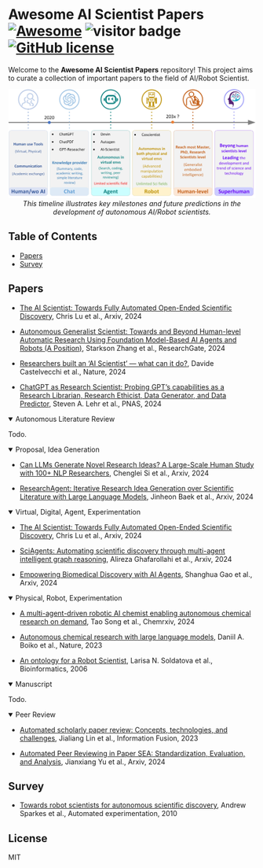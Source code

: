 # Awesome AI Scientist Papers [![Awesome](https://cdn.rawgit.com/sindresorhus/awesome/d7305f38d29fed78fa85652e3a63e154dd8e8829/media/badge.svg)](https://github.com/sindresorhus/awesome) ![visitor badge](https://visitor-badge.lithub.cc/badge?page_id=universea.Awesome-AI-Scientist-Papers&left_text=Visitors) [![GitHub license](https://img.shields.io/github/license/universea/Awesome-AI-Scientist-Papers)](https://github.com/universea/Awesome-AI-Scientist-Papers/blob/main/LICENSE)

Welcome to the **Awesome AI Scientist Papers** repository! This project aims to curate a collection of important papers to the field of AI/Robot Scientist.

<p align="center">
  <img src="docs/images/future_timeline.jpg" alt="Futrue timeline">
  <br>
  <em>This timeline illustrates key milestones and future predictions in the development of autonomous AI/Robot scientists.</em>

</p>

## Table of Contents

- [Papers](#papers)
- [Survey](#survey)


## Papers

- [The AI Scientist: Towards Fully Automated Open-Ended Scientific Discovery](https://www.arxiv.org/abs/2408.06292), Chris Lu et al., Arxiv, 2024

- [Autonomous Generalist Scientist: Towards and Beyond Human-level Automatic Research Using Foundation Model-Based AI Agents and Robots (A Position)](http://dx.doi.org/10.13140/RG.2.2.35148.01923), Starkson Zhang et al., ResearchGate, 2024 


- [Researchers built an ‘AI Scientist’ — what can it do?](https://doi.org/10.1038/d41586-024-02842-3), Davide Castelvecchi et al., Nature, 2024 


- [ChatGPT as Research Scientist: Probing GPT’s capabilities as a Research Librarian, Research Ethicist, Data Generator, and Data Predictor](https://doi.org/10.1073/pnas.2404328121), Steven A. Lehr et al., PNAS, 2024 


<details open>
<summary>Autonomous Literature Review</summary>

Todo.
</details>

<details open>
<summary>Proposal, Idea Generation</summary>

- [Can LLMs Generate Novel Research Ideas? A Large-Scale Human Study with 100+ NLP Researchers](https://arxiv.org/abs/2409.04109), Chenglei Si et al., Arxiv, 2024

- [ResearchAgent: Iterative Research Idea Generation over Scientific Literature with Large Language Models](https://doi.org/10.48550/arXiv.2404.07738), Jinheon Baek et al., Arxiv, 2024

</details>


<details open>
<summary>Virtual, Digital, Agent, Experimentation</summary>

- [The AI Scientist: Towards Fully Automated Open-Ended Scientific Discovery](https://www.arxiv.org/abs/2408.06292), Chris Lu et al., Arxiv, 2024

- [SciAgents: Automating scientific discovery through multi-agent intelligent graph reasoning](https://www.arxiv.org/abs/2409.05556), Alireza Ghafarollahi et al., Arxiv, 2024

- [Empowering Biomedical Discovery with AI Agents](https://arxiv.org/abs/2404.02831), Shanghua Gao et al., Arxiv, 2024

</details>


<details open>
<summary>Physical, Robot, Experimentation</summary>

- [A multi-agent-driven robotic AI chemist enabling autonomous chemical research on demand](https://doi.org/10.26434/chemrxiv-2024-w953h-v2), Tao Song et al., Chemrxiv, 2024

- [Autonomous chemical research with large language models](https://www.nature.com/articles/s41586-023-06792-0), Daniil A. Boiko et al., Nature, 2023

- [An ontology for a Robot Scientist](https://doi.org/10.1093/bioinformatics/btl207), Larisa N. Soldatova et al., Bioinformatics, 2006

</details>


<details open>
<summary>Manuscript</summary>

Todo.
</details>


<details open>
<summary>Peer Review</summary>

- [Automated scholarly paper review: Concepts, technologies, and challenges](https://doi.org/10.1016/j.inffus.2023.101830), Jialiang Lin et al., Information Fusion, 2023

- [Automated Peer Reviewing in Paper SEA: Standardization, Evaluation, and Analysis](https://doi.org/10.48550/arXiv.2407.12857), Jianxiang Yu et al., Arxiv, 2024


</details>






## Survey
- [Towards robot scientists for autonomous scientific discovery](https://doi.org/10.1186%2F1759-4499-2-1), Andrew Sparkes et al., Automated experimentation, 2010


## License
MIT
